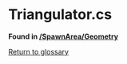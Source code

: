 # Triangulator.cs
**Found in [/SpawnArea/Geometry](../BALLISTIC/Assets/Scripts/SpawnArea/Geometry/Triangulator.cs)**

[Return to glossary](glossary.md)

